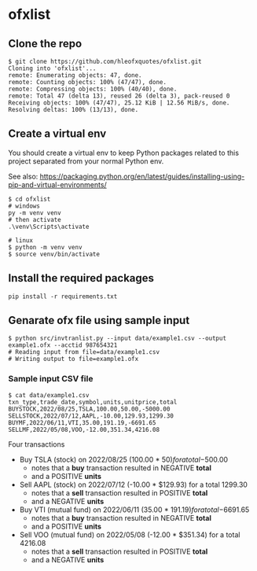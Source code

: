 # ofxlist

## Clone the repo ##
```
$ git clone https://github.com/hleofxquotes/ofxlist.git
Cloning into 'ofxlist'...
remote: Enumerating objects: 47, done.
remote: Counting objects: 100% (47/47), done.
remote: Compressing objects: 100% (40/40), done.
remote: Total 47 (delta 13), reused 26 (delta 3), pack-reused 0
Receiving objects: 100% (47/47), 25.12 KiB | 12.56 MiB/s, done.
Resolving deltas: 100% (13/13), done.
```

## Create a virtual env ##

You should create a virtual env to keep Python packages related to this project separated from your normal Python env.

See also: https://packaging.python.org/en/latest/guides/installing-using-pip-and-virtual-environments/

```
$ cd ofxlist
# windows
py -m venv venv
# then activate
.\venv\Scripts\activate

# linux
$ python -m venv venv
$ source venv/bin/activate
```
## Install the required packages ##
```
pip install -r requirements.txt
```

## Genarate ofx file using sample input ##

```
$ python src/invtranlist.py --input data/example1.csv --output example1.ofx --acctid 987654321
# Reading input from file=data/example1.csv
# Writing output to file=example1.ofx
```

### Sample input CSV file ###

```
$ cat data/example1.csv 
txn_type,trade_date,symbol,units,unitprice,total
BUYSTOCK,2022/08/25,TSLA,100.00,50.00,-5000.00
SELLSTOCK,2022/07/12,AAPL,-10.00,129.93,1299.30
BUYMF,2022/06/11,VTI,35.00,191.19,-6691.65
SELLMF,2022/05/08,VOO,-12.00,351.34,4216.08
```

Four transactions

* Buy TSLA (stock) on 2022/08/25 (100.00 * $50) for a total -$500.00 
  - notes that a **buy** transaction resulted in NEGATIVE **total**
  - and a POSITIVE **units**
* Sell AAPL (stock) on 2022/07/12 (-10.00 * $129.93) for a total 1299.30
  - notes that a **sell** transaction resulted in POSITIVE **total**
  - and a NEGATIVE **units**
* Buy VTI (mutual fund) on 2022/06/11 (35.00 * $191.19) for a total -$6691.65
  - notes that a **buy** transaction resulted in NEGATIVE **total**
  - and a POSITIVE **units**
* Sell VOO (mutual fund) on 2022/05/08 (-12.00 * $351.34) for a total 4216.08
  - notes that a **sell** transaction resulted in POSITIVE **total**
  - and a NEGATIVE **units**



